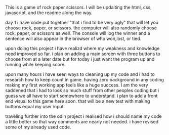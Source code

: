 This is a game of rock paper scissors.  I will be updaiting the html, css, javascript, and the readme along the way.

day 1 i have code put together "that i find to be very ugly"  that will let you choose rock, paper, or scissors.
the computer will also randomly choose rock, paper, or scissors as well.
The console will log the winner and a sentence will also appear in the browser of who won,lost, or tied.

upon doing this project i have realizd where my weakness and knowledge need improved so far.
i plan on adding a main screen with three buttons to choose from at a later date but for today i just want the program up and running while keeping score.

upon many hours i have seen ways to cleaning up my code and i had to research how to keep count in game.  having zero background in any coding making my first working app feels like a huge success. I am tho very saddened that i had to look so much stuff from other peoples coding but i guess we all have to start somewhere to understand.  i plan to add a front end visual to this game here soon.  that will be a new test with making buttons equal my user input.

traveling further into the odin project i realised how i should name my code a little better so that way comments are nearly not needed.  i have revised some of my already used code.